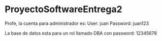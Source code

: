 # ProyectoSoftwareEntrega2
Profe, la cuenta para administrador es:
User: juan
Password: juan123

La base de datos esta para un rol llamado DBA con password: 12345678
